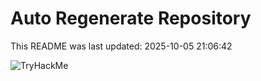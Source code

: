 # Auto Regenerate Repository

This README was last updated: 2025-10-05 21:06:42

 ![TryHackMe](https://tryhackme.com/badge/533634)